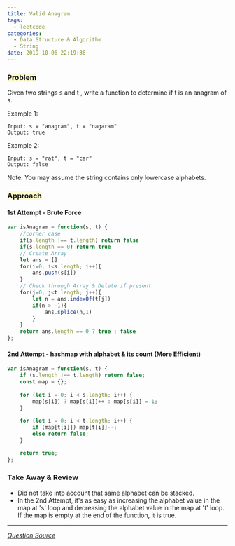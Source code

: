```yaml
---
title: Valid Anagram
tags:
  - leetcode
categories:
  - Data Structure & Algorithm
  - String
date: 2019-10-06 22:19:36
---
```

### <span style="background-color: #FFFBCC"> Problem
Given two strings s and t , write a function to determine if t is an anagram of s.

<!-- more -->
Example 1:
```
Input: s = "anagram", t = "nagaram"
Output: true
```
Example 2:
```
Input: s = "rat", t = "car"
Output: false
```
Note:
You may assume the string contains only lowercase alphabets.

### <span style="background-color: #FFFBCC"> Approach
#### 1st Attempt - Brute Force
```javascript
var isAnagram = function(s, t) {
    //corner case
    if(s.length !== t.length) return false
    if(s.length == 0) return true
    // Create Array
    let ans = []
    for(i=0; i<s.length; i++){
        ans.push(s[i])
    }
    // Check through Array & Delete if present
    for(j=0; j<t.length; j++){
        let n = ans.indexOf(t[j])
        if(n > -1){
            ans.splice(n,1)
        }
    }
    return ans.length == 0 ? true : false
};
```

#### 2nd Attempt - hashmap with alphabet & its count (More Efficient)
```javascript
var isAnagram = function(s, t) {
    if (s.length !== t.length) return false;
    const map = {};
    
    for (let i = 0; i < s.length; i++) {
        map[s[i]] ? map[s[i]]++ : map[s[i]] = 1;
    }
    
    for (let i = 0; i < t.length; i++) {
        if (map[t[i]]) map[t[i]]--;
        else return false;    
    }

    return true;
};
```

### Take Away & Review

- Did not take into account that same alphabet can be stacked.
- In the 2nd Attempt, it's as easy as increasing the alphabet value in the map at 's' loop and decreasing the alphabet value in the map at 't' loop. If the map is empty at the end of the function, it is true.

-----
_[Question Source](https://leetcode.com/problems/valid-anagram)_